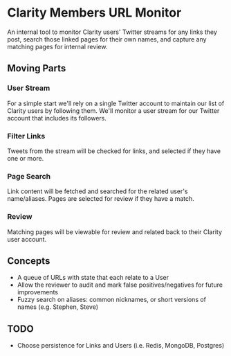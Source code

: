 # Clarity Members URL Monitor

An internal tool to monitor Clarity users' Twitter streams for any links they post, search those linked pages for their own names, and capture any matching pages for internal review.

## Moving Parts

### User Stream

For a simple start we'll rely on a single Twitter account to maintain our list of Clarity users by following them. We'll monitor a user stream for our Twitter account that includes its followers.

### Filter Links

Tweets from the stream will be checked for links, and selected if they have one or more.

### Page Search

Link content will be fetched and searched for the related user's name/aliases. Pages are selected for review if they have a match.

### Review

Matching pages will be viewable for review and related back to their Clarity user account.

## Concepts

* A queue of URLs with state that each relate to a User
* Allow the reviewer to audit and mark false positives/negatives for future improvements
* Fuzzy search on aliases: common nicknames, or short versions of names (e.g. Stephen, Steve)

## TODO

* Choose persistence for Links and Users (i.e. Redis, MongoDB, Postgres)
